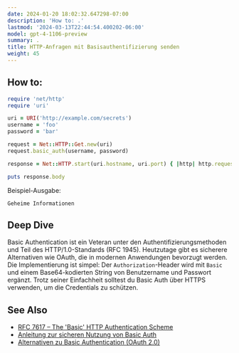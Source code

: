 ```yaml
---
date: 2024-01-20 18:02:32.647298-07:00
description: 'How to: .'
lastmod: '2024-03-13T22:44:54.400202-06:00'
model: gpt-4-1106-preview
summary: .
title: HTTP-Anfragen mit Basisauthentifizierung senden
weight: 45
---
```


## How to:
```Ruby
require 'net/http'
require 'uri'

uri = URI('http://example.com/secrets')
username = 'foo'
password = 'bar'

request = Net::HTTP::Get.new(uri)
request.basic_auth(username, password)

response = Net::HTTP.start(uri.hostname, uri.port) { |http| http.request(request) }

puts response.body
```
Beispiel-Ausgabe:
```
Geheime Informationen
```

## Deep Dive
Basic Authentication ist ein Veteran unter den Authentifizierungsmethoden und Teil des HTTP/1.0-Standards (RFC 1945). Heutzutage gibt es sicherere Alternativen wie OAuth, die in modernen Anwendungen bevorzugt werden. Die Implementierung ist simpel: Der `Authorization`-Header wird mit `Basic ` und einem Base64-kodierten String von Benutzername und Passwort ergänzt. Trotz seiner Einfachheit solltest du Basic Auth über HTTPS verwenden, um die Credentials zu schützen.

## See Also
- [RFC 7617 – The 'Basic' HTTP Authentication Scheme](https://tools.ietf.org/html/rfc7617)
- [Anleitung zur sicheren Nutzung von Basic Auth](https://developer.mozilla.org/en-US/docs/Web/HTTP/Authentication)
- [Alternativen zu Basic Authentication (OAuth 2.0)](https://oauth.net/2/)
